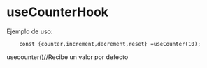# useCounterHook

Ejemplo de uso:

```
    const {counter,increment,decrement,reset} =useCounter(10);

```

usecounter()//Recibe un valor por defecto